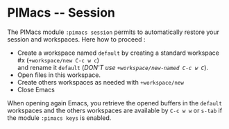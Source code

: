 # PIMacs -- Session

The PIMacs module `:pimacs session` permits to automatically restore
your session and workspaces. Here how to proceed :  
* Create a workspace named `default` by creating a standard workspace #x (`+workspace/new C-c w c`)  
  and rename it `default` (*DON'T use `+workspace/new-named C-c w C`*).
* Open files in this workspace.
* Create others workspaces as needed with `+workspace/new`
* Close Emacs

When opening again Emacs, you retrieve the opened buffers in the `default`
workspaces and the others workspaces are available by `C-c w w` or
`s-tab` if the module `:pimacs keys` is enabled.
